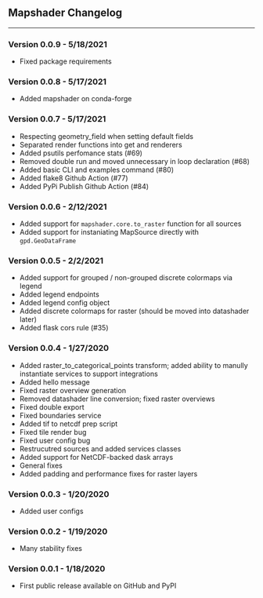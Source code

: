 ## Mapshader Changelog
-----------

### Version 0.0.9 - 5/18/2021
- Fixed package requirements

### Version 0.0.8 - 5/17/2021
- Added mapshader on conda-forge

### Version 0.0.7 - 5/17/2021
- Respecting geometry_field when setting default fields
- Separated render functions into get and renderers
- Added psutils perfomance stats (#69)
- Removed double run and moved unnecessary in loop declaration (#68)
- Added basic CLI and examples command (#80)
- Added flake8 Github Action (#77)
- Added PyPi Publish Github Action (#84)

### Version 0.0.6 - 2/12/2021
- Added support for `mapshader.core.to_raster` function for all sources
- Added support for instaniating MapSource directly with `gpd.GeoDataFrame`

### Version 0.0.5 - 2/2/2021
- Added support for grouped / non-grouped discrete colormaps via legend
- Added legend endpoints
- Added legend config object
- Added discrete colormaps for raster (should be moved into datashader later)
- Added flask cors rule (#35)

### Version 0.0.4 - 1/27/2020
- Added raster_to_categorical_points transform; added ability to manully instantiate services to support integrations
- Added hello message
- Fixed raster overview generation
- Removed datashader line conversion; fixed raster overviews
- Fixed double export
- Fixed boundaries service
- Added tif to netcdf prep script
- Fixed tile render bug
- Fixed user config bug
- Restrucutred sources and added services classes
- Added support for NetCDF-backed dask arrays
- General fixes
- Added padding and performance fixes for raster layers

### Version 0.0.3 - 1/20/2020
- Added user configs

### Version 0.0.2 - 1/19/2020
- Many stability fixes

### Version 0.0.1 - 1/18/2020
- First public release available on GitHub and PyPI
